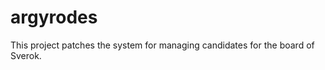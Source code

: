 argyrodes
=========

This project patches the system for managing candidates for the board of Sverok.
